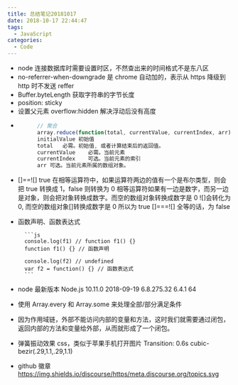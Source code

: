 ```yaml
---
title: 总结笔记20181017
date: 2018-10-17 22:44:47
tags:
  - JavaScript
categories:
  - Code
---
```


- node 连接数据库时需要设置时区，不然查出来的时间格式不是东八区
- no-referrer-when-downgrade 是 chrome 自动加的，表示从 https 降级到 http 时不发送 reffer
- Buffer.byteLength 获取字符串的字节长度
- position: sticky
- 设置父元素 overflow:hidden 解决浮动后没有高度

<!--more-->

- ```js
      	// 聚合
      	array.reduce(function(total, currentValue, currentIndex, arr), initialValue)
      	initialValue 初始值
      	total	必需。初始值, 或者计算结束后的返回值。
      	currentValue	必需。当前元素
      	currentIndex	可选。当前元素的索引
      	arr	可选。当前元素所属的数组对象。
  ```

- []==![] true
  在相等运算符中，如果运算符两边的值有一个是布尔类型，则会把 true 转换成 1，false 则转换为 0
  相等运算符如果有一边是数字，而另一边是对象，则会把对象转换成数字。而空的数组对象转换成数字是 0
  ![]会转化为 0, 而空的数组对象[]转换成数字是 0 所以为 true
  []===![] 全等的话，为 false

- 函数声明、函数表达式

      	```js
      	console.log(f1) // function f1() {}
      	function f1() {} // 函数声明

      	console.log(f2) // undefined
      	var f2 = function() {} // 函数表达式
      	```

- node 最新版本 Node.js 10.11.0 2018-09-19 6.8.275.32 6.4.1 64
- 使用 Array.every 和 Array.some 来处理全部/部分满足条件
- 因为作用域链，外部不能访问内部的变量和方法，这时我们就需要通过闭包，返回内部的方法和变量给外部，从而就形成了一个闭包。

- 弹簧振动效果 css，类似于苹果手机打开图片 Transition: 0.6s cubic-bezir(.29,1.1,.29,1.1)
- github 徽章 https://img.shields.io/discourse/https/meta.discourse.org/topics.svg
